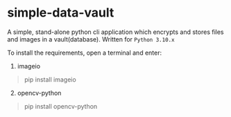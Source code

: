 # simple-data-vault
A simple, stand-alone python cli application which encrypts and stores files and images in a vault(database). Written for `Python 3.10.x`

To install the requirements, open a terminal and enter:
1. imageio
>pip install imageio
2. opencv-python
>pip install opencv-python
